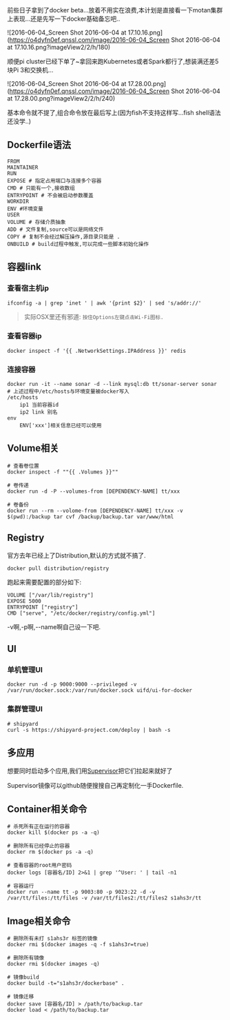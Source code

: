 前些日子拿到了docker beta...放着不用实在浪费,本计划是直接看一下motan集群上表现...还是先写一下docker基础备忘吧..

![2016-06-04_Screen Shot 2016-06-04 at 17.10.16.png](https://o4dyfn0ef.qnssl.com/image/2016-06-04_Screen Shot 2016-06-04 at 17.10.16.png?imageView2/2/h/180) 

顺便pi cluster已经下单了~拿回来跑Kubernetes或者Spark都行了,想装满还差5块Pi 3和交换机... 

![2016-06-04_Screen Shot 2016-06-04 at 17.28.00.png](https://o4dyfn0ef.qnssl.com/image/2016-06-04_Screen Shot 2016-06-04 at 17.28.00.png?imageView2/2/h/240) 

基本命令就不提了,组合命令放在最后写上(因为fish不支持这样写...fish shell语法还没学..)  

## Dockerfile语法 

```
FROM 
MAINTAINER
RUN
EXPOSE # 指定占用端口与连接多个容器
CMD # 只能有一个,接收数组
ENTRYPOINT # 不会被启动参数覆盖
WORKDIR 
ENV #环境变量
USER
VOLUME # 存储介质抽象
ADD # 文件复制,source可以是网络文件
COPY # 复制不会经过解压操作,源目录只能是 . 
ONBUILD # build过程中触发,可以完成一些脚本初始化操作
``` 

## 容器link 

### 查看宿主机ip  

```
ifconfig -a | grep 'inet ' | awk '{print $2}' | sed 's/addr://'
```

> 实际OSX里还有邪道: `按住Options左键点击Wi-Fi图标.` 

### 查看容器ip 

```
docker inspect -f '{{ .NetworkSettings.IPAddress }}' redis
``` 

### 连接容器 

```
docker run -it --name sonar -d --link mysql:db tt/sonar-server sonar
# 上述过程中/etc/hosts与环境变量被docker写入
/etc/hosts
    ip1 当前容器id
    ip2 link 别名
env
    ENV['xxx']相关信息已经可以使用
``` 

## Volume相关 

```
# 查看卷位置 
docker inspect -f ""{{ .Volumes }}"" 

# 卷传递 
docker run -d -P --volumes-from [DEPENDENCY-NAME] tt/xxx

# 卷备份
docker run --rm --volome-from [DEPENDENCY-NAME] tt/xxx -v $(pwd):/backup tar cvf /backup/backup.tar var/www/html
``` 

## Registry 

官方去年已经上了Distribution,默认的方式就不搞了. 

```
docker pull distribution/registry
```

跑起来需要配置的部分如下: 

```
VOLUME ["/var/lib/registry"]
EXPOSE 5000
ENTRYPOINT ["registry"]
CMD ["serve", "/etc/docker/registry/config.yml"]
``` 

-v啊,-p啊,--name啊自己设一下吧. 

## UI 

### 单机管理UI 

```shell
docker run -d -p 9000:9000 --privileged -v /var/run/docker.sock:/var/run/docker.sock uifd/ui-for-docker
``` 

### 集群管理UI 

```shell 
# shipyard
curl -s https://shipyard-project.com/deploy | bash -s
``` 

## 多应用 

想要同时启动多个应用,我们用[Supervisor](http://www.slahser.com/2016/04/27/日志监控平台优化-启用Supervisor/)把它们拉起来就好了 

Supervisor镜像可以github随便搜搜自己再定制化一手Dockerfile. 

## Container相关命令 

```shell 
# 杀死所有正在运行的容器
docker kill $(docker ps -a -q)

# 删除所有已经停止的容器
docker rm $(docker ps -a -q)

# 查看容器的root用户密码
docker logs [容器名/ID] 2>&1 | grep '^User: ' | tail -n1

# 容器运行
docker run --name tt -p 9003:80 -p 9023:22 -d -v /var/tt/files:/tt/files -v /var/tt/files2:/tt/files2 s1ahs3r/tt
``` 

## Image相关命令 

```shell
# 删除所有未打 s1ahs3r 标签的镜像
docker rmi $(docker images -q -f s1ahs3r=true)

# 删除所有镜像
docker rmi $(docker images -q)

# 镜像build
docker build -t="s1ahs3r/dockerbase" .

# 镜像迁移 
docker save [容器名/ID] > /path/to/backup.tar
docker load < /path/to/backup.tar
``` 


